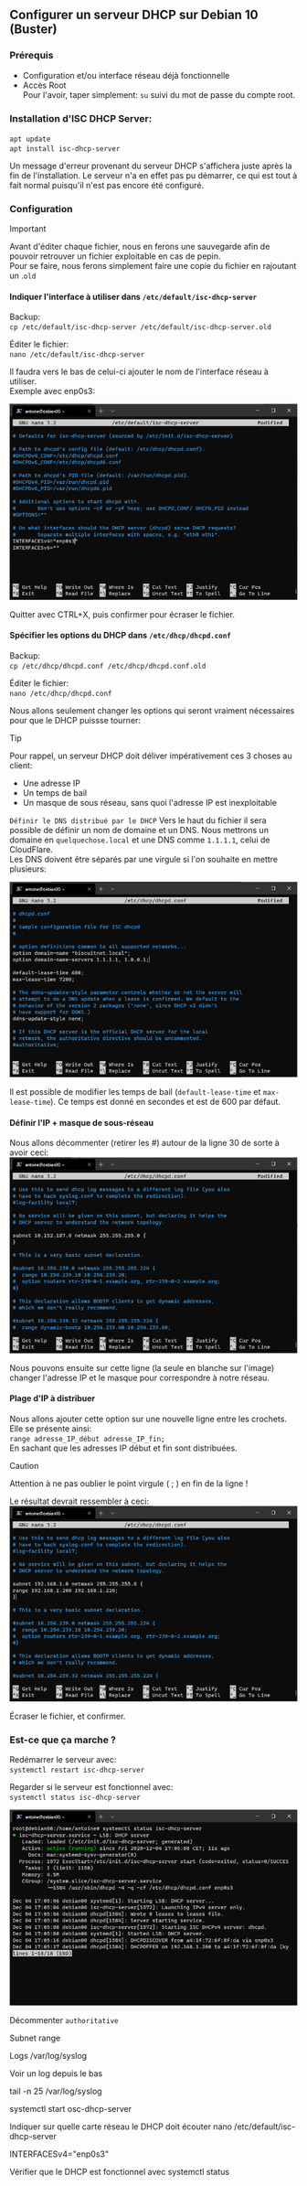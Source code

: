 ## Configurer un serveur DHCP sur Debian 10 (Buster)

### Prérequis

- Configuration et/ou interface réseau déjà fonctionnelle
- Accès Root  
Pour l'avoir, taper simplement: `su` suivi du mot de passe du compte root.

### Installation d'ISC DHCP Server:
``apt update``  
``apt install isc-dhcp-server``

Un message d'erreur provenant du serveur DHCP s'affichera juste après la fin de l'installation. 
Le serveur n'a en effet pas pu démarrer, ce qui est tout à fait normal puisqu'il n'est pas encore été configuré.


### Configuration

> [!IMPORTANT]
> Avant d'éditer chaque fichier, nous en ferons une sauvegarde afin de pouvoir retrouver un fichier exploitable en cas de pepin.  
> Pour se faire, nous ferons simplement faire une copie du fichier en rajoutant un .``old`` 

#### Indiquer l'interface à utiliser dans `/etc/default/isc-dhcp-server`
Backup:  
``cp /etc/default/isc-dhcp-server /etc/default/isc-dhcp-server.old``

Éditer le fichier:  
``nano /etc/default/isc-dhcp-server``

Il faudra vers le bas de celui-ci ajouter le nom de l'interface réseau à utiliser.  
Exemple avec enp0s3:

![interface](interface.png)

Quitter avec CTRL+X, puis confirmer pour écraser le fichier.

#### Spécifier les options du DHCP dans `/etc/dhcp/dhcpd.conf`
Backup:  
``cp /etc/dhcp/dhcpd.conf /etc/dhcp/dhcpd.conf.old``

Éditer le fichier:  
``nano /etc/dhcp/dhcpd.conf``

Nous allons seulement changer les options qui seront vraiment nécessaires pour que le DHCP puissse tourner:

> [!TIP]
> Pour rappel, un serveur DHCP doit déliver impérativement ces 3 choses au client: 
> - Une adresse IP
> - Un temps de bail
> - Un masque de sous réseau, sans quoi l'adresse IP est inexploitable   

``Définir le DNS distribué par le DHCP``
Vers le haut du fichier il sera possible de définir un nom de domaine et un DNS.
Nous mettrons un domaine en ``quelquechose.local`` et une DNS comme ``1.1.1.1``, celui de CloudFlare.   
Les DNS doivent être séparés par une virgule si l'on souhaite en mettre plusieurs:

![DNS](DNS.png)

Il est possible de modifier les temps de bail (``default-lease-time`` et ``max-lease-time``). Ce temps est donné en secondes et est de 600 par défaut.

#### Définir l'IP + masque de sous-réseau
Nous allons décommenter (retirer les #) autour de la ligne 30 de sorte à avoir ceci:
![uncomment](uncomment.png)

Nous pouvons ensuite sur cette ligne (la seule en blanche sur l'image) changer l'adresse IP et le masque pour correspondre à notre réseau.

#### Plage d'IP à distribuer
Nous allons ajouter cette option sur une nouvelle ligne entre les crochets. Elle se présente ainsi:  
``range adresse_IP_début adresse_IP_fin;``  
En sachant que les adresses IP début et fin sont distribuées.

> [!CAUTION]
> Attention à ne pas oublier le point virgule ( ; ) en fin de la ligne !

Le résultat devrait ressembler à ceci:
![result](result.png)

Écraser le fichier, et confirmer.

### Est-ce que ça marche ?

Redémarrer le serveur avec:  
``systemctl restart isc-dhcp-server``

Regarder si le serveur est fonctionnel avec:  
``systemctl status isc-dhcp-server``

![bingo](bingo.png)

Décommenter `authoritative`

Subnet
range

Logs /var/log/syslog

Voir un log depuis le bas 

tail -n 25 /var/log/syslog

systemctl start osc-dhcp-server


Indiquer sur quelle carte réseau le DHCP doit écouter
nano /etc/default/isc-dhcp-server

INTERFACESv4="enp0s3"

Vérifier que le DHCP est fonctionnel avec systemctl status